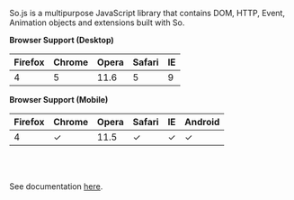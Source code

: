 So.js is a multipurpose JavaScript library that contains DOM, HTTP, Event, Animation objects and extensions built with So.

**Browser Support (Desktop)**

| Firefox | Chrome | Opera | Safari | IE  |
| ------- | ------ | ----- | ------ | --- |
| 4       | 5      | 11.6  | 5      | 9   |

**Browser Support (Mobile)**

| Firefox | Chrome | Opera | Safari | IE  | Android |
| ------- | ------ | ----- | ------ | --- | ------- |
| 4       | ✓      | 11.5  | ✓      | ✓   | ✓       |

<br>
<br>

See documentation [here](https://github.com/k-gun/so/wiki).
